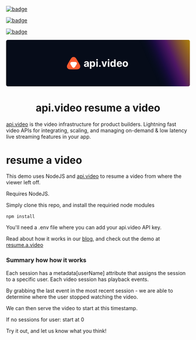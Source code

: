 [![badge](https://img.shields.io/twitter/follow/api_video?style=social)](https://twitter.com/intent/follow?screen_name=api_video)

[![badge](https://img.shields.io/github/stars/apivideo/resumeAVideo?style=social)](https://github.com/apivideo/resumeAVideo)

[![badge](https://img.shields.io/discourse/topics?server=https%3A%2F%2Fcommunity.api.video)](https://community.api.video)

![](https://github.com/apivideo/.github/blob/main/assets/apivideo_banner.png)

<h1 align="center">api.video resume a video</h1>

[api.video](https://api.video) is the video infrastructure for product builders. Lightning fast video APIs for integrating, scaling, and managing on-demand & low latency live streaming features in your app.


# resume a video

This demo uses NodeJS and [api.video](https://api.video) to resume a video from where the viewer left off.

Requires NodeJS.

Simply clone this repo, and install the requiried node modules 

```
npm install
```
You'll need a .env file where you can add your api.video API key.

Read about how it works in our [blog](http://api.video/blog/tutorials/resume-a-video), and check out the demo at [resume.a.video](https://resume.a.video)

### Summary how how it works

Each session has a metadata[userName] attribute that assigns the session to a specific user.  Each video session has playback events.

By grabbing the last event in the most recent session - we are able to determine where the user stopped watching the video.

We can then serve the video to start at this timestamp.

If no sessions for user: start at 0

Try it out, and let us know what you think!
